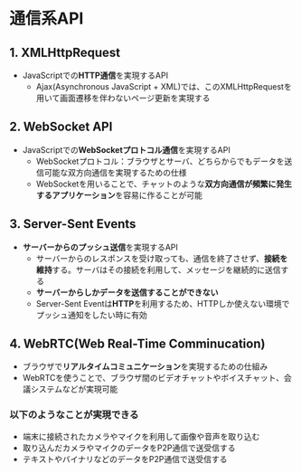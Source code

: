 # 通信系API

## 1. XMLHttpRequest

- JavaScriptでの**HTTP通信**を実現するAPI
  - Ajax(Asynchronous JavaScript + XML)では、このXMLHttpRequestを用いて画面遷移を伴わないページ更新を実現する

## 2. WebSocket API

- JavaScriptでの**WebSocketプロトコル通信**を実現するAPI
  - WebSocketプロトコル：ブラウザとサーバ、どちらからでもデータを送信可能な双方向通信を実現するための仕様
  - WebSocketを用いることで、チャットのような**双方向通信が頻繁に発生するアプリケーション**を容易に作ることが可能

## 3. Server-Sent Events

- **サーバーからのプッシュ送信**を実現するAPI
  - サーバーからのレスポンスを受け取っても、通信を終了させず、**接続を維持**する。サーバはその接続を利用して、メッセージを継続的に送信する
  - **サーバーからしかデータを送信することができない**
  - Server-Sent Eventは**HTTP**を利用するため、HTTPしか使えない環境でプッシュ通知をしたい時に有効

## 4. WebRTC(Web Real-Time Comminucation)

- ブラウザで**リアルタイムコミュニケーション**を実現するための仕組み
- WebRTCを使うことで、ブラウザ間のビデオチャットやボイスチャット、会議システムなどが実現可能

### 以下のようなことが実現できる

- 端末に接続されたカメラやマイクを利用して画像や音声を取り込む
- 取り込んだカメラやマイクのデータをP2P通信で送受信する
- テキストやバイナリなどのデータをP2P通信で送受信する
